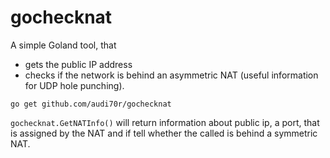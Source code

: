 # gochecknat
A simple Goland tool, that 
- gets the public IP address
- checks if the network is behind an asymmetric NAT (useful information for UDP hole punching).

```
go get github.com/audi70r/gochecknat
```


```gochecknat.GetNATInfo()``` will return information about public ip, a port, that is assigned by the NAT and if tell whether the called is behind a symmetric NAT.